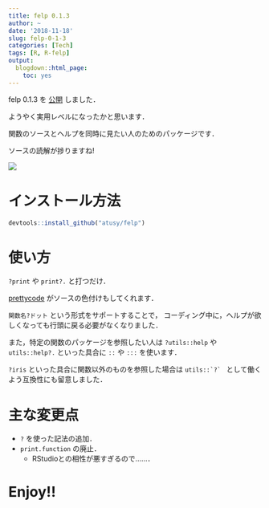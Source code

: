 ```yaml
---
title: felp 0.1.3
author: ~
date: '2018-11-18'
slug: felp-0-1-3
categories: [Tech]
tags: [R, R-felp]
output:
  blogdown::html_page:
    toc: yes
---
```


felp 0.1.3 を [公開](https://github.com/atusy/felp) しました．

ようやく実用レベルになったかと思います．

関数のソースとヘルプを同時に見たい人のためのパッケージです．

ソースの読解が捗りますね!

![](https://atusy.github.io/blog/images/felp0-1-2.jpg)

# インストール方法

```r
devtools::install_github("atusy/felp")
```

# 使い方

`?print` や `print?.` と打つだけ．

[prettycode](https://github.com/r-lib/prettycode)
がソースの色付けもしてくれます．

`関数名?ドット` という形式をサポートすることで，
コーディング中に，ヘルプが欲しくなっても行頭に戻る必要がなくなりました．

また，特定の関数のパッケージを参照したい人は
`?utils::help` や `utils::help?.` といった具合に `::` や `:::` を使います．

`?iris` といった具合に関数以外のものを参照した場合は ``utils::`?` `` として働くよう互換性にも留意しました．

# 主な変更点

- `?` を使った記法の追加．
- `print.function` の廃止．
    - RStudioとの相性が悪すぎるので……．

# Enjoy!!
